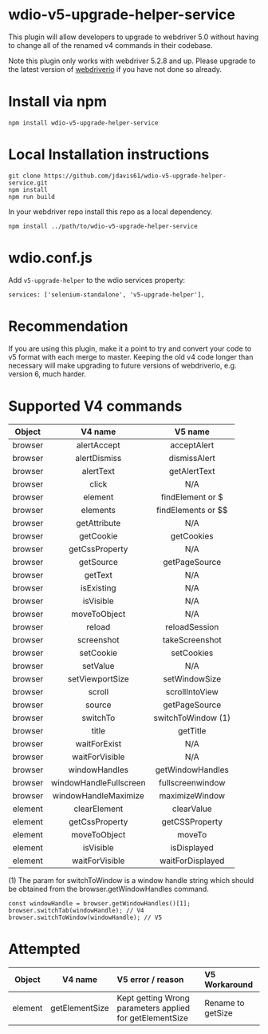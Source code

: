 # wdio-v5-upgrade-helper-service
This plugin will allow developers to upgrade to webdriver 5.0 without having to change all of the renamed v4 commands in their codebase.

Note this plugin only works with webdriver 5.2.8 and up. Please upgrade to the latest version of [webdriverio](https://github.com/webdriverio/webdriverio) if you have not done so already.

# Install via npm
```
npm install wdio-v5-upgrade-helper-service
```

# Local Installation instructions
```
git clone https://github.com/jdavis61/wdio-v5-upgrade-helper-service.git
npm install
npm run build
```
In your webdriver repo install this repo as a local dependency.
```
npm install ../path/to/wdio-v5-upgrade-helper-service
```

# wdio.conf.js
Add `v5-upgrade-helper` to the wdio services property:
```
services: ['selenium-standalone', 'v5-upgrade-helper'],
```

# Recommendation
If you are using this plugin, make it a point to try and convert your code to v5 format with each merge to master. Keeping the old v4 code longer than necessary will make upgrading to future versions of webdriverio, e.g. version 6, much harder.

# Supported V4 commands
| Object  | V4 name  | V5 name |
| :----:  | :-----:  | :-----: |
| browser | alertAccept | acceptAlert |
| browser | alertDismiss | dismissAlert |
| browser | alertText | getAlertText |
| browser | click | N/A |
| browser | element | findElement or $ |
| browser | elements | findElements or $$ |
| browser | getAttribute | N/A |
| browser | getCookie | getCookies |
| browser | getCssProperty | N/A |
| browser | getSource | getPageSource |
| browser | getText | N/A |
| browser | isExisting | N/A |
| browser | isVisible | N/A |
| browser | moveToObject | N/A |
| browser | reload | reloadSession | 
| browser | screenshot | takeScreenshot |
| browser | setCookie | setCookies |
| browser | setValue | N/A |
| browser | setViewportSize | setWindowSize |
| browser | scroll | scrollIntoView |
| browser | source | getPageSource |
| browser | switchTo | switchToWindow (1)|
| browser | title | getTitle |
| browser | waitForExist | N/A |
| browser | waitForVisible | N/A |
| browser | windowHandles | getWindowHandles |
| browser | windowHandleFullscreen | fullscreenwindow |
| browser | windowHandleMaximize | maximizeWindow |
| element | clearElement | clearValue |
| element | getCssProperty | getCSSProperty |
| element | moveToObject | moveTo |
| element | isVisible | isDisplayed |
| element | waitForVisible | waitForDisplayed |

(1) The param for switchToWindow is a window handle string
which should be obtained from the browser.getWindowHandles command.
```
const windowHandle = browser.getWindowHandles()[1];
browser.switchTab(windowHandle); // V4
browser.switchToWindow(windowHandle); // V5
```

# Attempted
| Object  | V4 name  | V5 error / reason | V5 Workaround |
| :----:  | :-----:  | :---------------- | :------------ |
| element | getElementSize | Kept getting Wrong parameters applied for getElementSize | Rename to getSize |